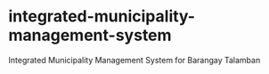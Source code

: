 # integrated-municipality-management-system
Integrated Municipality Management System for Barangay Talamban
